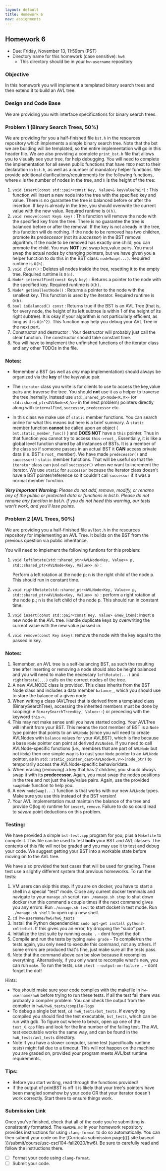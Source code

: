 ```yaml
---
layout: default
title: Homework 6
nav: assignments
---
```


## Homework 6

  + Due: Friday, November 13, 11:59pm (PST)  
  + Directory name for this homework (case sensitive): `hw6`
    - This directory should be in your `hw-username` repository

### Objective

In this homework you will implement a templated binary search trees and then extend it to build an AVL tree.

### Design and Code Base

We are providing you with interface specifications for binary search trees.

### Problem 1 (Binary Search Trees, 50%)

We are providing for you a half-finished file `bst.h` in the resources repository which implements a simple binary search tree. Note that the bst we are building will be templated, so the entire implementation will go in this header file. We are also providing a complete `print_bst.h` file that allows you to visually see your tree, for help debugging.  You will need to complete the implementation for all seven public functions that have `TODO` next to their declaration in `bst.h`, as well as a number of mandatory helper functions. We provide additional clarifications/requirements for the following functions, where `n` is the number of nodes in the tree, and `h` is the height of the tree:

1. `void insert(const std::pair<const Key, Value>& keyValuePair)` : This function will insert a new node into the tree with the specified key and value.  There is no guarantee the tree is balanced before or after the insertion.  If key is already in the tree, you should overwrite the current value with the new value. Required runtime is `O(h)`.
2. `void remove(const Key& key)` : This function will remove the node with the specified key from the tree.  There is no guarantee the tree is balanced before or after the removal. If the key is not already in the tree, this function will do nothing. If the node to be removed has two children, promote its _predecessor_ (not its _successor_) in the BST removal algorithm. If the node to be removed has exactly one child, you can promote the child. You may **NOT** just swap key,value pairs. You must swap the actual nodes by changing pointers, but we have given you a helper function to do this in the BST class:  `nodeSwap(...)`. Required runtime is `O(h)`. 
3. `void clear()` : Deletes all nodes inside the tree, resetting it to the empty tree.   Required runtime is `O(n)`.
4. `Node* internalFind(const Key& key)` : Returns a pointer to the node with the specified key.  Required runtime is `O(h)`.
5. `Node* getSmallestNode()` : Returns a pointer to the node with the smallest key.  This function is used by the iterator.  Required runtime is `O(h)`.
6. `bool isBalanced() const` : Returns true if the BST is an AVL Tree (that is, for every node, the height of its left subtree is within 1 of the height of its right subtree).  It is okay if your algorithm is not particularly efficient, as long as it is `O(n^2)`.  This function may help you debug your AVL Tree in the next part.
7. Constructor and destructor : Your destructor will probably just call the clear function.  The constructor should take constant time.
8. You will have to implement the unfinished functions of the iterator class and any other TODOs in the file.

### Notes:

  - Remember a BST (as well as *any* map implementation) should always be organized via the **key** of the key/value pair.

  - The `iterator` class you write is for clients to use to access the key,value pairs and traverse the tree.  You should **not** use it as a helper to traverse the tree inernally. Instead use `std::shared_pt<Node<K,V>>` (or `std::shared_ptr<AVLNode<K,V>>` in the next problem) pointers directly along with `internalFind`, `successor`, `predecessor` etc.  

  - In this class we make use of `static` member functions. You can search online for what this means but here is a brief summary. A `static` member function **cannot** be called upon an object ( `bst.static_member_func()` ) and **DOES NOT** have a `this` pointer.  Thus in that function you cannot try to access `this->root_`. Essentially, it is like a global level function shared by all instances of BSTs.  It is a member of the class so if someone passes in an actual BST it **CAN** access private data (i.e. BST's `root_` member).  We have made `predecessor()` and `successor()` `static` member functions.  That will be useful so that the `iterator` class can just call `successor()` when we want to increment the iterator.  We use `static` for `successor` because the iterator class doesn't have a BST pointer/reference so it couldn't call `successor` if it was a normal member function. 

_**Very Important Warning:** Please do not add, remove, modify, or rename any of the public or protected data or functions in bst.h. Please do not rename any function in bst.h. If you do not heed this warning, our tests won't work, and you'll lose points._

### Problem 2 (AVL Trees, 50%)

We are providing you a half-finished file `avlbst.h` in the resources repository for implementing an AVL Tree. It builds on the BST from the previous question via public inheritance. 

You will need to implement the following funtions for this problem:

1. `void leftRotate(std::shared_ptr<AVLNode<Key, Value>> p, std::shared_ptr<AVLNode<Key, Value>> n)` : 

   Perform a left rotation at the node p; n is the right child of the node p. This should run in constant time.

2. `void rightRotate(std::shared_ptr<AVLNode<Key, Value>> p, std::shared_ptr<AVLNode<Key, Value>> n)` : perform a right rotation at the node p.; n is the left child of the node p. This should run in constant time.

3. `void insert(const std::pair<const Key, Value> &new_item)`: insert a new node in the AVL tree. Handle duplicate keys by overwriting the current value with the new value passed in.

4. `void remove(const Key &key)`: remove the node with the key equal to the passed in key.


### Notes: 

1. Remember, an AVL tree is a self-balancing BST, as such the resulting tree after inserting or removing a node should also be height balanced and you will need to make the necessary `leftRotate(...)` and `rightRotate(...)` calls on the correct nodes of the tree. 
2. A new AVLNODE class is provided. This class inherits from the BST Node class and includes a data member `balance_`, which you should use to store the balance of a given node.
3. When writing a class (AVLTree) that is derived from a templated class (BinarySearchTree), accessing the inherited members must be done by scoping(i.e `BinarySearchTree<Key, Value>::`) or preceding with the keyword `this->`.
4. This may not make sense until you have started coding.  Your AVLTree will inherit from your BST.  This means the root member of BST is a `Node` type pointer that points to an `AVLNode` (since you will need to create AVLNodes with `balance` values for your AVLBST), which is fine because a base `Node` pointer can point at derived `AVLNode`s.  If you need to call AVLNode-specific functions (i.e., members that are part of `AVLNode` but not `Node`) then one simple way is to cast your `Node` pointer to an `AVLNode` pointer, as in `std::static_pointer_cast<AVLNode<K,V>>(node_ptr)` to temporarily access the AVLNode-specific behavior/data.
5. When erasing (removing) a key that has 2 children, you should always swap it with its **predecessor**.  Again, you must swap the nodes positions in the tree and not just the key/value pairs. Again, use the provided `swapNode` function to help you.
6. A new `nodeSwap(...)` function is that works with our new `AVLNode` types. Make sure you use this instead of the BST version!
7. Your AVL implementation must maintain the balance of the tree and provide O(log n) runtime for `insert`, `remove`.  Failure to do so could lead to *severe* point deductions on this problem.

### Testing:

We have provided a simple `bst-test.cpp` program for you, plus a `Makefile` to compile it. This file can be used to test **both** your BST and AVL classes. The contents of this file will not be graded and you may use it to test and debug your code. We suggest getting your BST into a workable state before moving on to the AVL tree. 

We have also provided the test cases that will be used for grading. These test use a slightly different system that previous homeworks. To run the tests:

1. VM users can skip this step. If you are on docker, you have to start a shell in a special "test" mode. Close any current docker terminals and navigate to your `manage.sh` script. run `./manage.sh stop` to shut down docker (run this command a couple times if the next command gives you any errors. Run `./manage.sh test` to start docket in test mode. Run `./manage.sh shell` to open up a new shell. 
2. `cd hw-username/hw6/hw6_tests`
3. Install the Python dependencies: `sudo apt-get install python3-xmltodict`. If this gives you an error, try dropping the "sudo" part. 
4. Initialize the test suite by running `cmake .` - dont forget the dot!
5. Compile and run the tests by typing `make grade` -  To compile/run the tests again, you only need to execute this command, not any others. If some errors are produced that's fine, just make sure all the tests pass.
6. Note that the command above can be slow because it recompiles everything. Alternatively, if you only want to recompile what's new, you can run `make`. To run the tests, use `ctest --output-on-failure .` - dont forget the dot!

Hints:

- You should make sure your code compiles with the makefile in `hw-username/hw6` before trying to run these tests. If all the test fail there was probably a compiler problem. You can check the output from the compiler in `hw6/hw6_tests/compile-logs`
- To debug a single bst test, `cd hw6_tests/bst_tests`. If everything compiled you should find the test executable, `bst_tests`, which can be run with gdb. To figure out where to break, open up one of the `test_X.cpp` files and look for the line number of the failing test. The AVL test executable works the same way, and can be found in the `hw6_tests/avl_tests` directory. 
- Note if you have a slower computer, some test (specifically runtime tests) might fail due to a timeout. This will not happen on the machine you are graded on, provided your program meets AVL/bst runtime requirements. 

### Tips:

- Before you start writing, read through the functions provided!
- If the output of printBST is off it is likely that your tree's pointers have been mangled somehow by your code OR that your iterator doesn't work correctly. Start there to ensure things work.

### Submission Link
Once you've finished, check that all of the code you're submitting is consistently formatted.
The `README.md` in your homework repository provides instructions for using `clang-format` to do so automatically.
You can then submit your code on the [Curricula submission page]({{ site.baseurl }}/submit/course/usc-csci104-fall2020/hw6).
Be sure to carefully read and follow the instructions there.

- [ ] Format your code using `clang-format`.
- [ ] Submit your code.

